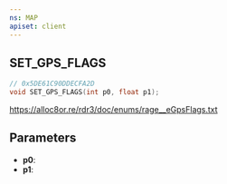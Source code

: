 ```yaml
---
ns: MAP
apiset: client
---
```

## SET_GPS_FLAGS

```c
// 0x5DE61C90DDECFA2D
void SET_GPS_FLAGS(int p0, float p1);
```

https://alloc8or.re/rdr3/doc/enums/rage__eGpsFlags.txt

## Parameters
* **p0**:
* **p1**: